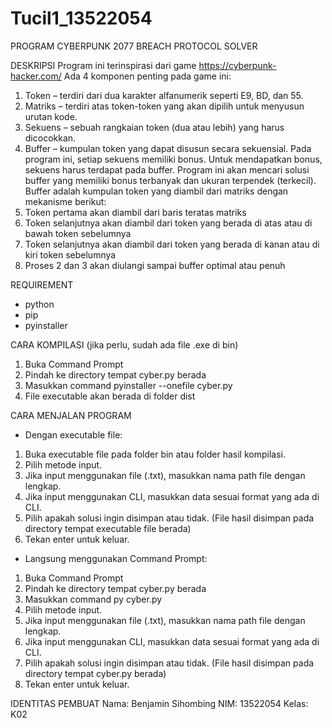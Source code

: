 # Tucil1_13522054

PROGRAM CYBERPUNK 2077 BREACH PROTOCOL SOLVER

DESKRIPSI
Program ini terinspirasi dari game https://cyberpunk-hacker.com/
Ada 4 komponen penting pada game ini:
1. Token – terdiri dari dua karakter alfanumerik seperti E9, BD, dan 55.
2. Matriks – terdiri atas token-token yang akan dipilih untuk menyusun urutan kode.
3. Sekuens – sebuah rangkaian token (dua atau lebih) yang harus dicocokkan.
4. Buffer – kumpulan token yang dapat disusun secara sekuensial.
Pada program ini, setiap sekuens memiliki bonus. 
Untuk mendapatkan bonus, sekuens harus terdapat pada buffer.
Program ini akan mencari solusi buffer yang memiliki bonus terbanyak dan ukuran terpendek (terkecil).
Buffer adalah kumpulan token yang diambil dari matriks dengan mekanisme berikut:
1. Token pertama akan diambil dari baris teratas matriks
2. Token selanjutnya akan diambil dari token yang berada di atas atau di bawah token sebelumnya
3. Token selanjutnya akan diambil dari token yang berada di kanan atau di kiri token sebelumnya
4. Proses 2 dan 3 akan diulangi sampai buffer optimal atau penuh

REQUIREMENT
- python
- pip
- pyinstaller

CARA KOMPILASI (jika perlu, sudah ada file .exe di bin)
1. Buka Command Prompt
2. Pindah ke directory tempat cyber.py berada
3. Masukkan command 
    pyinstaller --onefile cyber.py
4. File executable akan berada di folder dist

CARA MENJALAN PROGRAM
- Dengan executable file:
1. Buka executable file pada folder bin atau folder hasil kompilasi.
2. Pilih metode input.
3. Jika input menggunakan file (.txt), masukkan nama path file dengan lengkap.
4. Jika input menggunakan CLI, masukkan data sesuai format yang ada di CLI. 
5. Pilih apakah solusi ingin disimpan atau tidak. (File hasil disimpan pada directory tempat executable file berada)
6. Tekan enter untuk keluar.
- Langsung menggunakan Command Prompt:
1. Buka Command Prompt
2. Pindah ke directory tempat cyber.py berada
3. Masukkan command
    py cyber.py
4. Pilih metode input.
5. Jika input menggunakan file (.txt), masukkan nama path file dengan lengkap.
6. Jika input menggunakan CLI, masukkan data sesuai format yang ada di CLI. 
7. Pilih apakah solusi ingin disimpan atau tidak. (File hasil disimpan pada directory tempat cyber.py berada)
8. Tekan enter untuk keluar.

IDENTITAS PEMBUAT
Nama: Benjamin Sihombing
NIM: 13522054
Kelas: K02

